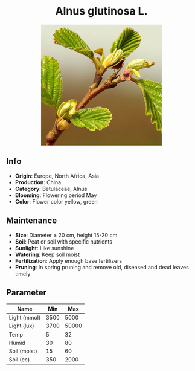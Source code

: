 <h1 align='center'>Alnus glutinosa L.</h1>
<p align="center">
    <img 
        align='center'
        width='320'
        src="../images/alnus glutinosa l.png" 
        alt='Alnus glutinosa L.' />
</p>

## Info

 - **Origin**: Europe, North Africa, Asia
 - **Production**: China
 - **Category**: Betulaceae, Alnus
 - **Blooming**: Flowering period May
 - **Color**: Flower color yellow, green

## Maintenance

 - **Size**: Diameter ≥ 20 cm, height 15-20 cm
 - **Soil**: Peat or soil with specific nutrients
 - **Sunlight**: Like sunshine
 - **Watering**: Keep soil moist
 - **Fertilization**: Apply enough base fertilizers
 - **Pruning**: In spring pruning and remove old, diseased and dead leaves timely

## Parameter

| Name         | Min  | Max   |
|--------------|------|-------|
| Light (mmol) | 3500 | 5000  |
| Light (lux)  | 3700 | 50000 |
| Temp         | 5    | 32    |
| Humid        | 30   | 80    |
| Soil (moist) | 15   | 60    |
| Soil (ec)    | 350  | 2000  |